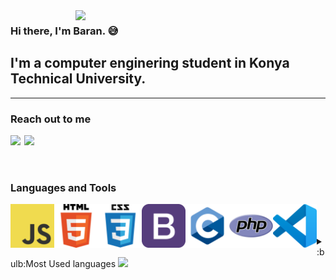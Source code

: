 <img width=400px align="right" src="https://media.giphy.com/media/SWoSkN6DxTszqIKEqv/giphy.gif">


### Hi there, I'm Baran. :sweat_smile:

## I'm a computer enginering student in Konya Technical University.
<hr>

### Reach out to me


[<img width="22" src="https://unpkg.com/simple-icons@v6/icons/instagram.svg" align="left" />][instagram]
[<img width="22" src="https://unpkg.com/simple-icons@v6/icons/linkedin.svg" align="left" />][linkedin]

[instagram]:https://z-p15.www.instagram.com/baranmengck/
[linkedin]: https://www.linkedin.com/in/baran-mengucek-119852233/

<br> <br> <br>

### Languages and Tools
<img src="https://raw.githubusercontent.com/github/explore/80688e429a7d4ef2fca1e82350fe8e3517d3494d/topics/javascript/javascript.png" width=70px align="left">
<img src="https://raw.githubusercontent.com/github/explore/80688e429a7d4ef2fca1e82350fe8e3517d3494d/topics/html/html.png" width=70px align="left">
<img src="https://raw.githubusercontent.com/github/explore/80688e429a7d4ef2fca1e82350fe8e3517d3494d/topics/css/css.png" width=70px align="left">
<img src="https://raw.githubusercontent.com/github/explore/80688e429a7d4ef2fca1e82350fe8e3517d3494d/topics/bootstrap/bootstrap.png" width=70px align="left">
<img src="https://raw.githubusercontent.com/github/explore/f3e22f0dca2be955676bc70d6214b95b13354ee8/topics/c/c.png" width=70px align="left">
<img src="https://raw.githubusercontent.com/github/explore/f3e22f0dca2be955676bc70d6214b95b13354ee8/topics/php/php.png" width=70px align="left">
<img src="https://raw.githubusercontent.com/github/explore/bbd48b997e8d0bef63f676eca4da5e1f76487b56/topics/visual-studio-code/visual-studio-code.png" width=70px align="left">
<br /><br /><br />
<details>
<summary> :bulb:Most Used languages
<img src="https://github-readme-stats.vercel.app/api/top-langs/?username=mengucekbaran&layout=compact">
</details>
